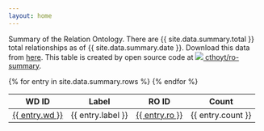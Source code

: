 ```yaml
---
layout: home
---
```

Summary of the Relation Ontology. There are {{ site.data.summary.total }}
total relationships as of {{ site.data.summary.date }}. Download this data
from [here](https://github.com/cthoyt/ro-summary/raw/main/summary.tsv).
This table is created by open source code at
<a href="https://github.com/cthoyt/ro-summary"><img src="github-ocon.svg"/> cthoyt/ro-summary</a>.

<table>
<thead>
<tr>
    <th>WD ID</th>
    <th>Label</th>
    <th>RO ID</th>
    <th>Count</th>
</tr>
</thead>
<tbody>
{% for entry in site.data.summary.rows %}
    <tr>
        <td><a href="https://www.wikidata.org/wiki/Property:{{ entry.wd }}">{{ entry.wd }}</a></td>
        <td>{{ entry.label }}</td>
        <td>
            <a href="https://www.ebi.ac.uk/ols/ontologies/ro/properties?iri=http://purl.obolibrary.org/obo/{{ entry.ro }}">
                {{ entry.ro }}
            </a>
        </td>
        <td align="right">{{ entry.count }}</td>
    </tr>
{% endfor %}
</tbody>
</table>
